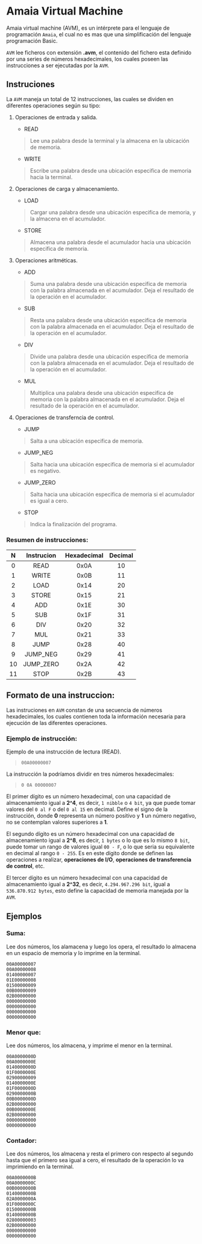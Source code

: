 # Amaia Virtual Machine

Amaia virtual machine (AVM), es un intérprete para el lenguaje de programación
`Amaia`, el cual no es mas que una simplificación del lenguaje programación Basic.

`AVM` lee ficheros con extensión __.avm__, el contenido del fichero esta definido por una series de números hexadecimales, los cuales poseen las instrucciones a ser ejecutadas por la `AVM`.

## Instruciones

La `AVM` maneja un total de 12 instrucciones, las cuales se dividen en diferentes operaciones según su tipo:

1. Operaciones de entrada y salida.
    * READ
    > Lee una palabra desde la terminal y la almacena en la ubicación de memoria.

    * WRITE
    > Escribe una palabra desde una ubicación especifica de memoria hacia la terminal.

2. Operaciones de carga y almacenamiento.
    * LOAD
    > Cargar una palabra desde una ubicación especifica de memoria, y la almacena en el acumulador. 

    * STORE
    > Almacena una palabra desde el acumulador hacia una ubicación especifica de memoria.

3. Operaciones aritméticas.
    * ADD
    > Suma una palabra desde una ubicación especifica de memoria con la palabra almacenada en el acumulador. Deja el resultado de la operación en el acumulador.

    * SUB
    > Resta una palabra desde una ubicación especifica de memoria con la palabra almacenada en el acumulador. Deja el resultado de la operación en el acumulador.

    * DIV
    > Divide una palabra desde una ubicación especifica de memoria con la palabra almacenada en el acumulador. Deja el resultado de la operación en el acumulador.

    * MUL
    > Multiplica una palabra desde una ubicación especifica de memoria con la palabra almacenada en el acumulador. Deja el resultado de la operación en el acumulador.

4. Operaciones de transferncia de control.
    * JUMP
    > Salta a una ubicación especifica de memoria.

    * JUMP_NEG
    > Salta hacia una ubicación especifica de memoria si el acumulador es negativo.

    * JUMP_ZERO
    > Salta hacia una ubicación especifica de memoria si el acumulador es igual a cero.

    * STOP
    > Indica la finalización del programa.

### Resumen de instrucciones:

|  N  | Instrucion | Hexadecimal | Decimal |
|:---:|:----------:|:-----------:|:-------:|
|  0  |    READ    |     0x0A    |    10   |
|  1  |    WRITE   |     0x0B    |    11   |
|  2  |    LOAD    |     0x14    |    20   |
|  3  |    STORE   |     0x15    |    21   |
|  4  |     ADD    |     0x1E    |    30   |
|  5  |     SUB    |     0x1F    |    31   |
|  6  |     DIV    |     0x20    |    32   |
|  7  |     MUL    |     0x21    |    33   |
|  8  |    JUMP    |     0x28    |    40   |
|  9  |  JUMP_NEG  |     0x29    |    41   |
|  10 |  JUMP_ZERO |     0x2A    |    42   |
|  11 |     STOP   |     0x2B    |    43   |

## Formato de una instruccion:

Las instruciones en `AVM` constan de una secuencia de números hexadecimales, los cuales contienen toda la información necesaria para ejecución de las diferentes operaciones.

### Ejemplo de instrucción:

Ejemplo de una instrucción de lectura (READ).

> `00A00000007`

La instrucción la podríamos dividir en tres números hexadecimales:

> `0 0A 00000007`

El primer dígito es un número hexadecimal, con una capacidad de almacenamiento igual a **2^4**, es decir, `1 nibble` o `4 bit`, ya que puede tomar valores del `0 al F` o del `0 al 15` en decimal. Define el signo de la instrucción, donde __0__ representa un número positivo y __1__ un número negativo, no se contemplan valores superiores a __1__.

El segundo dígito es un número hexadecimal con una capacidad de almacenamiento igual a **2^8**, es decir, `1 bytes` o lo que es lo mismo `8 bit`, puede tomar un rango de valores igual  `00 - F`, o lo que seria su equivalente en decimal al rango `0 - 255`. Es en este dígito donde se definen las operaciones a realizar, **operaciones de I/O**, **operaciones de transferencia de control**, etc.

El tercer dígito es un número hexadecimal con una capacidad de almacenamiento igual a **2^32**, es decir, `4.294.967.296 bit`, igual a `536.870.912 bytes`, esto define la capacidad de memoria manejada por la `AVM`.

## Ejemplos 

### Suma:

Lee dos números, los alamacena y luego los opera, el resultado lo almacena en un espacio de memoria y lo imprime en la terminal.

```
00A00000007
00A00000008
01400000007
01E00000008
01500000009
00B00000009
02B00000000
00000000000
00000000000
00000000000
00000000000
```

### Menor que:

Lee dos números, los almacena, y imprime el menor en la terminal.

```
00A0000000D
00A0000000E
0140000000D
01F0000000E
02900000009
0140000000E
01F0000000D
0290000000B
00B0000000D
02B00000000
00B0000000E
02B00000000
00000000000
00000000000
```

### Contador:

Lee dos números, los almacena y resta el primero con respecto al segundo hasta que el primero sea igual a cero, el resultado de la operación lo va imprimiendo en la terminal.

```
00A0000000B
00A0000000C
00B0000000B
0140000000B
02A0000000A
01F0000000C
0150000000B
0140000000B
02800000003
02B00000000
00000000000
00000000000
```